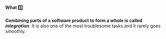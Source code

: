 <link rel="stylesheet" href="{{baseUrl}}/css/textbook.css">

<div class="website-content">

<div id="title">

#### What :one:

</div>

<div id="body">

**Combining parts of a software product to form a whole is called _integration_**. It is also one of the most troublesome tasks and it rarely goes smoothly.

</div>

<div id="extras">
</div>

</div>

